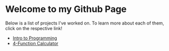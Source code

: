 # Welcome to my Github Page

Below is a list of projects I've worked on. To learn more about each of them, click on the respective link!

- [Intro to Programming](https://count-montecristo.github.io/intro-to-programming-dorado/)
- [4-Function Calculator](https://count-montecristo.github.io/calculator/)
